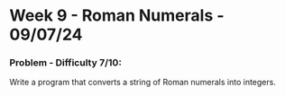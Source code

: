 # Week 9 - Roman Numerals  - 09/07/24

### Problem - Difficulty 7/10:

Write a program that converts a string of Roman numerals into integers.
